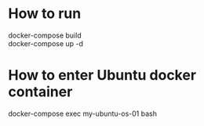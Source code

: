 # How to run
docker-compose build<br>
docker-compose up -d

# How to enter Ubuntu docker container
docker-compose exec my-ubuntu-os-01 bash
